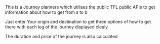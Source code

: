 This is a Journey planners which utilises the public TFL public APIs to get information about how to get from a to b

Just enter Your origin and destination to get three options of how to get there with each leg of the journey displayed clealy

The duration and price of the journey is also calculated
